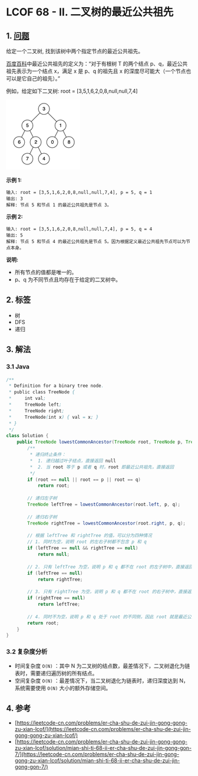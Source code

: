 # LCOF 68 - II. 二叉树的最近公共祖先

## 1. [问题](https://leetcode-cn.com/problems/er-cha-shu-de-zui-jin-gong-gong-zu-xian-lcof/) <a href="1-wen-ti" id="1-wen-ti"></a>

‌给定一个二叉树, 找到该树中两个指定节点的最近公共祖先。

[百度百科](https://baike.baidu.com/item/%E6%9C%80%E8%BF%91%E5%85%AC%E5%85%B1%E7%A5%96%E5%85%88/8918834?fr=aladdin)中最近公共祖先的定义为：“对于有根树 T 的两个结点 p、q，最近公共祖先表示为一个结点 x，满足 x 是 p、q 的祖先且 x 的深度尽可能大（一个节点也可以是它自己的祖先）。”

例如，给定如下二叉树: root = \[3,5,1,6,2,0,8,null,null,7,4]

![](<../../../.gitbook/assets/image (8).png>)

**示例 1:**

```
输入: root = [3,5,1,6,2,0,8,null,null,7,4], p = 5, q = 1
输出: 3
解释: 节点 5 和节点 1 的最近公共祖先是节点 3。
```

**示例 2:**

```
输入: root = [3,5,1,6,2,0,8,null,null,7,4], p = 5, q = 4
输出: 5
解释: 节点 5 和节点 4 的最近公共祖先是节点 5。因为根据定义最近公共祖先节点可以为节点本身。
```

**说明:**

* 所有节点的值都是唯一的。
* p、q 为不同节点且均存在于给定的二叉树中。

## 2. 标签‌ <a href="2-biao-qian" id="2-biao-qian"></a>

* 树
* DFS
* 递归

## 3. 解法 <a href="3-jie-fa" id="3-jie-fa"></a>

### 3.1 Java <a href="3-1-java" id="3-1-java"></a>

```java
/**
 * Definition for a binary tree node.
 * public class TreeNode {
 *     int val;
 *     TreeNode left;
 *     TreeNode right;
 *     TreeNode(int x) { val = x; }
 * }
 */
class Solution {
    public TreeNode lowestCommonAncestor(TreeNode root, TreeNode p, TreeNode q) {
        /**
         * 递归终止条件：
         *  1. 递归越过叶子结点，直接返回 null
         *  2. 当 root 等于 p 或者 q 时，root 即最近公共祖先，直接返回
         */
        if (root == null || root == p || root == q)
            return root;
        
        // 递归左子树
        TreeNode leftTree = lowestCommonAncestor(root.left, p, q);

        // 递归右子树
        TreeNode rightTree = lowestCommonAncestor(root.right, p, q);

        // 根据 leftTree 和 rightTree 的值，可以分为四种情况
        // 1. 同时为空，说明 root 的左右子树都不包含 p 和 q
        if (leftTree == null && rightTree == null)
            return null;

        // 2. 只有 leftTree 为空，说明 p 和 q 都不在 root 的左子树中，直接返回 rightTree
        if (leftTree == null)
            return rightTree;

        // 3. 只有 rightTree 为空，说明 p 和 q 都不在 root 的右子树中，直接返回 leftTree
        if (rightTree == null)
            return leftTree;

        // 4. 同时不为空，说明 p 和 q 处于 root 的不同侧，因此 root 就是最近公共祖先，返回即可
        return root;
    }
}
```

### 3.2 复杂度分析 <a href="33-fu-za-du-fen-xi" id="33-fu-za-du-fen-xi"></a>

* 时间复杂度 `O(N)` ：其中 N 为二叉树的结点数，最差情况下，二叉树退化为链表时，需要递归遍历树的所有结点。
* 空间复杂度 `O(N)` ：最差情况下，当二叉树退化为链表时，递归深度达到 N，系统需要使用 `O(N)` 大小的额外存储空间。

## 4. 参考 <a href="4-can-kao" id="4-can-kao"></a>

* [https://leetcode-cn.com/problems/er-cha-shu-de-zui-jin-gong-gong-zu-xian-lcof/](https://leetcode-cn.com/problems/er-cha-shu-de-zui-jin-gong-gong-zu-xian-lcof/)
* [https://leetcode-cn.com/problems/er-cha-shu-de-zui-jin-gong-gong-zu-xian-lcof/solution/mian-shi-ti-68-ii-er-cha-shu-de-zui-jin-gong-gon-7/](https://leetcode-cn.com/problems/er-cha-shu-de-zui-jin-gong-gong-zu-xian-lcof/solution/mian-shi-ti-68-ii-er-cha-shu-de-zui-jin-gong-gon-7/)​
